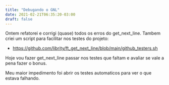 ```yaml
---
title: "Debugando o GNL"
date: 2021-02-21T06:35:20-03:00
draft: false
---
```


Ontem refatorei e corrigi (quase) todos os erros do get_next_line. Tambem criei um script para facilitar nos testes do projeto:

- https://github.com/librity/ft_get_next_line/blob/main/github_testers.sh

Hoje vou fazer get_next_line passar nos testes que faltam e avaliar se vale a pena fazer o bonus.

Meu maior impedimento foi abrir os testes automaticos para ver o que estava falhando.
